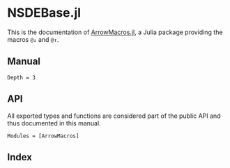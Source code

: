 # NSDEBase.jl

This is the documentation of [ArrowMacros.jl](https://github.com/giancarloantonucci/ArrowMacros.jl), a Julia package providing the macros `@↓` and `@↑`.

## Manual

```@contents
Depth = 3
```

## API

All exported types and functions are considered part of the public API and thus documented in this manual.

```@autodocs
Modules = [ArrowMacros]
```

## Index

```@index
```

